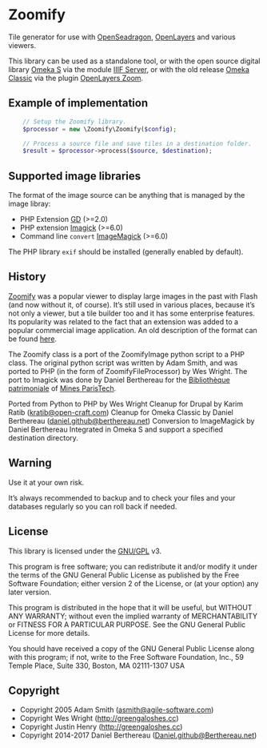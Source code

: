 Zoomify
=======

Tile generator for use with [OpenSeadragon], [OpenLayers] and various viewers.

This library can be used as a standalone tool, or with the open source digital
library [Omeka S] via the module [IIIF Server], or with the old release [Omeka Classic]
via the plugin [OpenLayers Zoom].


Example of implementation
-------------------------

```php
    // Setup the Zoomify library.
    $processor = new \Zoomify\Zoomify($config);

    // Process a source file and save tiles in a destination folder.
    $result = $processor->process($source, $destination);
```

Supported image libraries
-------------------------

The format of the image source can be anything that is managed by the image
libray:

- PHP Extension [GD] (>=2.0)
- PHP extension [Imagick] (>=6.0)
- Command line `convert` [ImageMagick] (>=6.0)

The PHP library `exif` should be installed (generally enabled by default).

History
-------

[Zoomify] was a popular viewer to display large images in the past with Flash
(and now without it, of course). It’s still used in various places, because it’s
not only a viewer, but a tile builder too and it has some enterprise features.
Its popularity was related to the fact that an extension was added to a popular
commercial image application. An old description of the format can be found [here].

The Zoomify class is a port of the ZoomifyImage python script to a PHP class.
The original python script was written by Adam Smith, and was ported to PHP
(in the form of ZoomifyFileProcessor) by Wes Wright. The port to Imagick was
done by Daniel Berthereau for the [Bibliothèque patrimoniale] of [Mines ParisTech].

Ported from Python to PHP by Wes Wright
Cleanup for Drupal by Karim Ratib (kratib@open-craft.com)
Cleanup for Omeka Classic by Daniel Berthereau (daniel.github@berthereau.net)
Conversion to ImageMagick by Daniel Berthereau
Integrated in Omeka S and support a specified destination directory.


Warning
-------

Use it at your own risk.

It’s always recommended to backup and to check your files and your databases
regularly so you can roll back if needed.


License
-------

This library is licensed under the [GNU/GPL] v3.

This program is free software; you can redistribute it and/or modify it under
the terms of the GNU General Public License as published by the
Free Software Foundation; either version 2 of the License, or (at your option)
any later version.

This program is distributed in the hope that it will be useful, but WITHOUT ANY
WARRANTY; without even the implied warranty of MERCHANTABILITY or FITNESS FOR A PARTICULAR PURPOSE. See the GNU General Public License for more details.

You should have received a copy of the GNU General Public License along with
this program; if not, write to the Free Software Foundation, Inc.,
59 Temple Place, Suite 330, Boston, MA  02111-1307  USA


Copyright
---------

* Copyright 2005 Adam Smith (asmith@agile-software.com)
* Copyright Wes Wright (http://greengaloshes.cc)
* Copyright Justin Henry (http://greengaloshes.cc)
* Copyright 2014-2017 Daniel Berthereau (Daniel.github@Berthereau.net)


[IIIF Server]: https://github.com/Daniel-KM/Omeka-S-module-IiifServer
[OpenSeadragon]: https://openseadragon.github.io
[OpenLayers]: https://openlayers.org/en/latest/examples/zoomify.html
[OpenLayers Zoom]: https://github.com/Daniel-KM/OpenLayersZoom
[Omeka S]: https://omeka.org/s
[Omeka Classic]: https://omeka.org
[GD]: https://secure.php.net/manual/en/book.image.php
[Imagick]: https://php.net/manual/en/book.imagick.php
[ImageMagick]: https://www.imagemagick.org/
[Zoomify]: http://www.zoomify.com/
[here]: https://ecommons.cornell.edu/bitstream/handle/1813/5410/Introducing_Zoomify_Image.pdf
[GNU/GPL]: https://www.gnu.org/licenses/gpl-3.0.html
[Bibliothèque patrimoniale]: https://patrimoine.mines-paristech.fr
[Mines ParisTech]: http://mines-paristech.fr
[Daniel-KM]: https://github.com/Daniel-KM "Daniel Berthereau"
